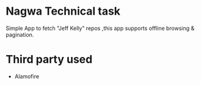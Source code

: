 # Nagwa Technical task

Simple App to fetch "Jeff Kelly" repos ,this app supports offline browsing & pagination.

# Third party used 
 - Alamofire
